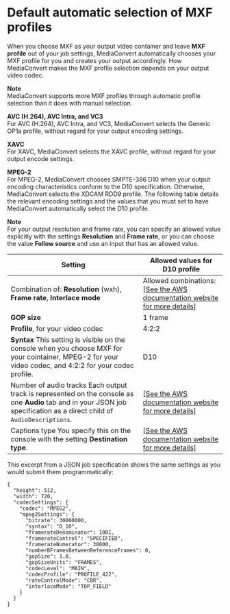 # Default automatic selection of MXF profiles<a name="default-automatic-selection-of-mxf-profiles"></a>

When you choose MXF as your output video container and leave **MXF profile** out of your job settings, MediaConvert automatically chooses your MXF profile for you and creates your output accordingly\. How MediaConvert makes the MXF profile selection depends on your output video codec\.

**Note**  
MediaConvert supports more MXF profiles through automatic profile selection than it does with manual selection\.

**AVC \(H\.264\), AVC Intra, and VC3**  
For AVC \(H\.264\), AVC Intra, and VC3, MediaConvert selects the Generic OP1a profile, without regard for your output encoding settings\.

**XAVC**  
For XAVC, MediaConvert selects the XAVC profile, without regard for your output encode settings\.

**MPEG\-2**  
For MPEG\-2, MediaConvert chooses SMPTE\-386 D10 when your output encoding characteristics conform to the D10 specification\. Otherwise, MediaConvert selects the XDCAM RDD9 profile\. The following table details the relevant encoding settings and the values that you must set to have MediaConvert automatically select the D10 profile\.

**Note**  
For your output resolution and frame rate, you can specify an allowed value explicitly with the settings **Resolution** and **Frame rate**, or you can choose the value **Follow source** and use an input that has an allowed value\.


| Setting | Allowed values for D10 profile | 
| --- | --- | 
|  Combination of: **Resolution** \(wxh\), **Frame rate**, **Interlace mode**  |  Allowed combinations: [\[See the AWS documentation website for more details\]](http://docs.aws.amazon.com/mediaconvert/latest/ug/default-automatic-selection-of-mxf-profiles.html)  | 
|  **GOP size**  |  1 frame  | 
|  **Profile**, for your video codec  |  4:2:2  | 
|  **Syntax** This setting is visible on the console when you choose MXF for your cointainer, MPEG\-2 for your video codec, and 4:2:2 for your codec profile\.  |  D10  | 
|  Number of audio tracks Each output track is represented on the console as one **Audio** tab and in your JSON job specification as a direct child of `AudioDescriptions`\.  |  [\[See the AWS documentation website for more details\]](http://docs.aws.amazon.com/mediaconvert/latest/ug/default-automatic-selection-of-mxf-profiles.html)  | 
|  Captions type You specify this on the console with the setting **Destination type**\.  |  [\[See the AWS documentation website for more details\]](http://docs.aws.amazon.com/mediaconvert/latest/ug/default-automatic-selection-of-mxf-profiles.html)  | 

This excerpt from a JSON job specification shows the same settings as you would submit them programmatically:

```
{
  "height": 512,
  "width": 720,
  "codecSettings": {
    "codec": "MPEG2",
    "mpeg2Settings": {
      "bitrate": 30000000,
      "syntax": "D_10",
      "framerateDenominator": 1001,
      "framerateControl": "SPECIFIED",
      "framerateNumerator": 30000,
      "numberBFramesBetweenReferenceFrames": 0,
      "gopSize": 1.0,
      "gopSizeUnits": "FRAMES",
      "codecLevel": "MAIN",
      "codecProfile": "PROFILE_422",
      "rateControlMode": "CBR",
      "interlaceMode": "TOP_FIELD"
    }
  }
}
```